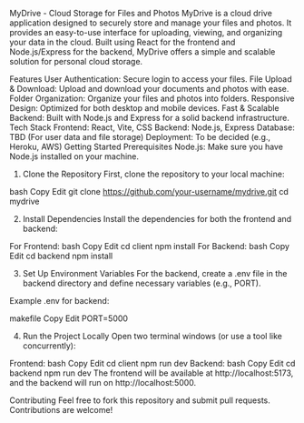 MyDrive - Cloud Storage for Files and Photos
MyDrive is a cloud drive application designed to securely store and manage your files and photos. It provides an easy-to-use interface for uploading, viewing, and organizing your data in the cloud. Built using React for the frontend and Node.js/Express for the backend, MyDrive offers a simple and scalable solution for personal cloud storage.

Features
User Authentication: Secure login to access your files.
File Upload & Download: Upload and download your documents and photos with ease.
Folder Organization: Organize your files and photos into folders.
Responsive Design: Optimized for both desktop and mobile devices.
Fast & Scalable Backend: Built with Node.js and Express for a solid backend infrastructure.
Tech Stack
Frontend: React, Vite, CSS
Backend: Node.js, Express
Database: TBD (For user data and file storage)
Deployment: To be decided (e.g., Heroku, AWS)
Getting Started
Prerequisites
Node.js: Make sure you have Node.js installed on your machine.

1. Clone the Repository
   First, clone the repository to your local machine:

bash
Copy
Edit
git clone https://github.com/your-username/mydrive.git
cd mydrive

2. Install Dependencies
   Install the dependencies for both the frontend and backend:

For Frontend:
bash
Copy
Edit
cd client
npm install
For Backend:
bash
Copy
Edit
cd backend
npm install

3. Set Up Environment Variables
   For the backend, create a .env file in the backend directory and define necessary variables (e.g., PORT).

Example .env for backend:

makefile
Copy
Edit
PORT=5000

4. Run the Project Locally
   Open two terminal windows (or use a tool like concurrently):

Frontend:
bash
Copy
Edit
cd client
npm run dev
Backend:
bash
Copy
Edit
cd backend
npm run dev
The frontend will be available at http://localhost:5173, and the backend will run on http://localhost:5000.

Contributing
Feel free to fork this repository and submit pull requests. Contributions are welcome!
